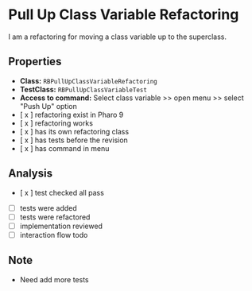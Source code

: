 # Pull Up Class Variable Refactoring

I am a refactoring for moving a class variable up to the superclass.

## Properties

- **Class:** ```RBPullUpClassVariableRefactoring```
- **TestClass:** ```RBPullUpClassVariableTest```
- **Access to command:** Select class variable >> open menu >> select "Push Up" option
- [ x ] refactoring exist in Pharo 9
- [ x ] refactoring works 
- [ x ] has its own refactoring class  
- [ x ] has tests before the revision
- [ x ] has command in menu

## Analysis

- [ x ] test checked all pass
- [  ] tests were added
- [  ] tests were refactored
- [ ] implementation reviewed
- [ ] interaction flow todo

## Note

- Need add more tests